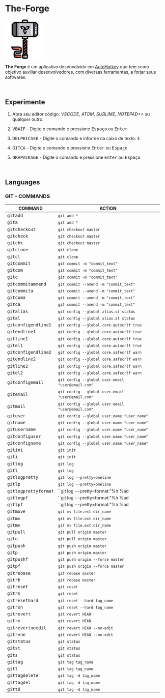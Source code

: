# The-Forge

![The Forge](./img/thor-hammer_128x128.png)

**The Forge** é um aplicativo desenvolvido em [AutoHotkey](https://www.autohotkey.com) que tem como objetivo auxiliar desenvolvedores, com diversas ferramentas, a forjar seus softwares.

<br>

## Experimente

1. Abra seu editor código: _VSCODE_, _ATOM_, _SUBLIME_, _NOTEPAD++_ ou qualquer outro.

2. <kbd>VBAIF</kbd> - Digite o comando e pressione <kbd>Espaço</kbd> ou <kbd>Enter</kbd>

3. <kbd>DELPHICASE</kbd> - Digite o comando e informe na caixa de texto: <kbd>3</kbd>

4. <kbd>GITCA</kbd> - Digite o comando e pressione <kbd>Enter</kbd> ou <kbd>Espaço</kbd>

5. <kbd>ORAPACKAGE</kbd> - Digite o comando e pressione <kbd>Enter</kbd> ou <kbd>Espaço</kbd>

<br>

## Languages

### GIT - COMMANDS

COMMAND                        | ACTION
-------------------------------|----------
<kbd>gitadd</kbd>              |  `git add *`
<kbd>gita</kbd>                |  `git add *`
<kbd>gitcheckout</kbd>         |  `git checkout master`
<kbd>gitcheck</kbd>            |  `git checkout master`
<kbd>gitchk</kbd>              |  `git checkout master`
<kbd>gitclone</kbd>            |  `git clone`
<kbd>gitcl</kbd>               |  `git clone`
<kbd>gitcommit</kbd>           |  `git commit -m "commit_text"`
<kbd>gitcom</kbd>              |  `git commit -m "commit_text"`
<kbd>gitc</kbd>                |  `git commit -m "commit_text"`
<kbd>gitcommitammend</kbd>     |  `git commit --amend -m "commit_text"`
<kbd>gitcommita</kbd>          |  `git commit --amend -m "commit_text"`
<kbd>gitcoma</kbd>             |  `git commit --amend -m "commit_text"`
<kbd>gitca</kbd>               |  `git commit --amend -m "commit_text"`
<kbd>gitalias</kbd>            |  `git config --global alias.st status`
<kbd>gital</kbd>               |  `git config --global alias.st status`
<kbd>gitconfigendline1</kbd>   |  `git config --global core.autocrlf true`
<kbd>gitendline1</kbd>         |  `git config --global core.autocrlf true`
<kbd>gitline1</kbd>            |  `git config --global core.autocrlf true`
<kbd>gitel1</kbd>              |  `git config --global core.autocrlf true`
<kbd>gitconfigendline2</kbd>   |  `git config --global core.safecrlf warn`
<kbd>gitendline2</kbd>         |  `git config --global core.safecrlf warn`
<kbd>gitline2</kbd>            |  `git config --global core.safecrlf warn`
<kbd>gitel2</kbd>              |  `git config --global core.safecrlf warn`
<kbd>gitconfigemail</kbd>      |  `git config --global user.email "user@email.com"`
<kbd>gitemail</kbd>            |  `git config --global user.email "user@email.com"`
<kbd>gitmail</kbd>             |  `git config --global user.email "user@email.com"`
<kbd>gituser</kbd>             |  `git config --global user.name "user_name"`
<kbd>gitname</kbd>             |  `git config --global user.name "user_name"`
<kbd>gitusername</kbd>         |  `git config --global user.name "user_name"`
<kbd>gitconfiguser</kbd>       |  `git config --global user.name "user_name"`
<kbd>gitconfigname</kbd>       |  `git config --global user.name "user_name"`
<kbd>gitini</kbd>              |  `git init`
<kbd>giti</kbd>                |  `git init`
<kbd>gitlog</kbd>              |  `git log`
<kbd>gitl</kbd>                |  `git log`
<kbd>gitlogpretty</kbd>        |  `git log --pretty=oneline`
<kbd>gitlp</kbd>               |  `git log --pretty=oneline`
<kbd>gitlogprettyformat</kbd>  |  ``git log --pretty=format:"%h %ad | %s%d [%an]" --graph --date=short``
<kbd>gitlogpf</kbd>            |  ``git log --pretty=format:"%h %ad | %s%d [%an]" --graph --date=short``
<kbd>gitlpf</kbd>              |  ``git log --pretty=format:"%h %ad | %s%d [%an]" --graph --date=short``
<kbd>gitmove</kbd>             |  `git mv file.ext dir_name`
<kbd>gitmv</kbd>               |  `git mv file.ext dir_name`
<kbd>gitmv</kbd>               |  `git mv file.ext dir_name`
<kbd>gitpull</kbd>             |  `git pull origin master`
<kbd>gitu</kbd>                |  `git pull origin master`
<kbd>gitpush</kbd>             |  `git push origin master`
<kbd>gitp</kbd>                |  `git push origin master`
<kbd>gitpushf</kbd>            |  `git push origin --force master`
<kbd>gitpf</kbd>               |  `git push origin --force master`
<kbd>gitrebase</kbd>           |  `git rebase master`
<kbd>gitrb</kbd>               |  `git rebase master`
<kbd>gitreset</kbd>            |  `git reset`
<kbd>gitrs</kbd>               |  `git reset`
<kbd>gitresethard</kbd>        |  `git reset --hard tag_name`
<kbd>gitrsh</kbd>              |  `git reset --hard tag_name`
<kbd>gitrevert</kbd>           |  `git revert HEAD`
<kbd>gitrv</kbd>               |  `git revert HEAD`
<kbd>gitrevertnoedit</kbd>     |  `git revert HEAD --no-edit`
<kbd>gitrvne</kbd>             |  `git revert HEAD --no-edit`
<kbd>gitstatus</kbd>           |  `git status`
<kbd>gitst</kbd>               |  `git status`
<kbd>gits</kbd>                |  `git status`
<kbd>gittag</kbd>              |  `git tag tag_name`
<kbd>gitt</kbd>                |  `git tag tag_name`
<kbd>gittagdelete</kbd>        |  `git tag -d tag_name`
<kbd>gittagdel</kbd>           |  `git tag -d tag_name`
<kbd>gittd</kbd>               |  `git tag -d tag_name`

